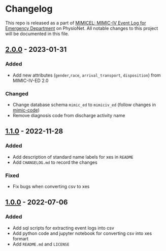# Changelog

This repo is released as a part of [MIMICEL: MIMIC-IV Event Log for Emergency Department](https://physionet.org/content/mimicel-ed/1.0.0/) on PhysioNet. All notable changes to this project will be documented in this file. 

## [2.0.0] - 2023-01-31

### Added

- Add new attributes (`gender`,`race`, `arrival_transport`, `disposition`) from MIMIC-IV-ED 2.0

### Changed
- Change database schema `mimic_ed` to `mimiciv_ed` (follow changes in [mimic-code](https://github.com/MIT-LCP/mimic-code/commit/d374eb512755d5928abe13a9d88de9a3a25c0366))
- Remove diagnosis code from discharge activity name  

## [1.1.0] - 2022-11-28

### Added

- Add description of standard name labels for xes in `README`
- Add `CHANGELOG.md` to record the changes

### Fixed

- Fix bugs when converting csv to xes

## [1.0.0] - 2022-07-06

### Added

- Add sql scripts for extracting event logs into csv
- Add python code and jupyter notebook for converting csv into xes formart
- Add `README.md` and `LICENSE`


[2.0.0]: https://github.com/ZhipengHe/MIMIC-IV-event-log-extraction-for-ED/compare/v1.1.0...v2.0.0
[1.1.0]: https://github.com/ZhipengHe/MIMIC-IV-event-log-extraction-for-ED/compare/v1.0.0...v1.1.0
[1.0.0]: https://github.com/ZhipengHe/MIMIC-IV-event-log-extraction-for-ED/commits/v1.0.0
